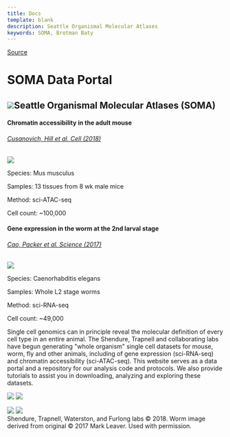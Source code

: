 ```yaml
---
title: Docs
template: blank
description: Seattle Organismal Molecular Atlases
keywords: SOMA, Brotman Baty
---
```


[Source](http://atlas.gs.washington.edu/hub/ 'Permalink to SOMA Data Portal')

# SOMA Data Portal

## ![][1]Seattle Organismal Molecular Atlases (SOMA)

#### Chromatin accessibility in the adult mouse

###### [Cusanovich, Hill et al. Cell (2018) ][2]

![][3]

Species: Mus musculus

Samples: 13 tissues from 8 wk male mice

Method: sci-ATAC-seq

Cell count: ~100,000

#### **Gene expression in the worm at the 2nd larval stage**

###### [Cao, Packer et al. Science (2017)][4]

![][5]

Species: Caenorhabditis elegans

Samples: Whole L2 stage worms

Method: sci-RNA-seq

Cell count: ~49,000

Single cell genomics can in principle reveal the molecular definition of every cell type in an entire animal. The Shendure, Trapnell and collaborating labs have begun generating "whole organism" single cell datasets for mouse, worm, fly and other animals, including of gene expression (sci-RNA-seq) and chromatin accessibility (sci-ATAC-seq). This website serves as a data portal and a repository for our analysis code and protocols. We also provide tutorials to assist you in downloading, analyzing and exploring these datasets.

[ ![][6]][7] [ ![][8]][9]

[ ![][10]][11] [ ![][12]][13]  
Shendure, Trapnell, Waterston, and Furlong labs © 2018. Worm image derived from original © 2017 Mark Leaver. Used with permission.

[1]: /images/globe_tissue_colors.png
[2]: https://www.cell.com/cell/fulltext/S0092-8674(18)30855-9
[3]: /images/MouseButton.png
[4]: http://science.sciencemag.org/content/357/6352/661
[5]: /images/worm-drawing-3-button.png
[6]: /images/bbi-logo-horizontal.png
[7]: https://brotmanbatyinstitute.org
[8]: /images/allen-logo.png
[9]: http://allen-lineage.org/
[10]: /images/hhmi-logo.png
[11]: http://www.hhmi.org/
[12]: /images/GS-Logo.png
[13]: http://www.gs.washington.edu/
